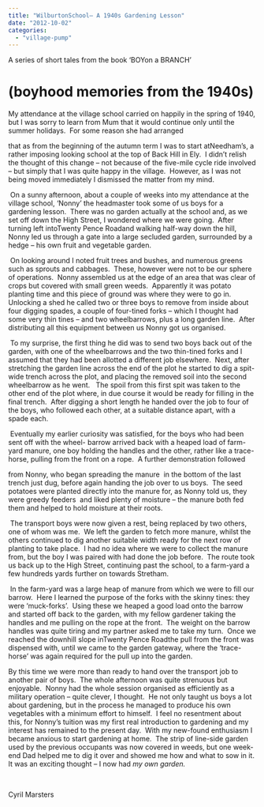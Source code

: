 ```yaml
---
title: "WilburtonSchool– A 1940s Gardening Lesson"
date: "2012-10-02"
categories: 
  - "village-pump"
---
```


A series of short tales from the book ‘BOYon a BRANCH’

# (boyhood memories from the 1940s)

My attendance at the village school carried on happily in the spring of 1940, but I was sorry to learn from Mum that it would continue only until the summer holidays.  For some reason she had arranged

that as from the beginning of the autumn term I was to start atNeedham’s, a rather imposing looking school at the top of Back Hill in Ely.  I didn’t relish the thought of this change – not because of the five-mile cycle ride involved – but simply that I was quite happy in the village.  However, as I was not being moved immediately I dismissed the matter from my mind.

 On a sunny afternoon, about a couple of weeks into my attendance at the village school, ‘Nonny’ the headmaster took some of us boys for a gardening lesson.  There was no garden actually at the school and, as we set off down the High Street, I wondered where we were going.  After turning left intoTwenty Pence Roadand walking half-way down the hill, Nonny led us through a gate into a large secluded garden, surrounded by a hedge – his own fruit and vegetable garden.

 On looking around I noted fruit trees and bushes, and numerous greens such as sprouts and cabbages.  These, however were not to be our sphere of operations.  Nonny assembled us at the edge of an area that was clear of crops but covered with small green weeds.  Apparently it was potato planting time and this piece of ground was where they were to go in.  Unlocking a shed he called two or three boys to remove from inside about four digging spades, a couple of four-tined forks – which I thought had some very thin tines – and two wheelbarrows, plus a long garden line.  After distributing all this equipment between us Nonny got us organised.

 To my surprise, the first thing he did was to send two boys back out of the garden, with one of the wheelbarrows and the two thin-tined forks and I assumed that they had been allotted a different job elsewhere.  Next, after stretching the garden line across the end of the plot he started to dig a spit-wide trench across the plot, and placing the removed soil into the second wheelbarrow as he went.   The spoil from this first spit was taken to the other end of the plot where, in due course it would be ready for filling in the final trench.  After digging a short length he handed over the job to four of the boys, who followed each other, at a suitable distance apart, with a spade each.

 Eventually my earlier curiosity was satisfied, for the boys who had been sent off with the wheel- barrow arrived back with a heaped load of farm-yard manure, one boy holding the handles and the other, rather like a trace-horse, pulling from the front on a rope.  A further demonstration followed

from Nonny, who began spreading the manure  in the bottom of the last trench just dug, before again handing the job over to us boys.  The seed potatoes were planted directly into the manure for, as Nonny told us, they were greedy feeders  and liked plenty of moisture – the manure both fed them and helped to hold moisture at their roots.

 The transport boys were now given a rest, being replaced by two others, one of whom was me.  We left the garden to fetch more manure, whilst the others continued to dig another suitable width ready for the next row of planting to take place.  I had no idea where we were to collect the manure from, but the boy I was paired with had done the job before.  The route took us back up to the High Street, continuing past the school, to a farm-yard a few hundreds yards further on towards Stretham.

 In the farm-yard was a large heap of manure from which we were to fill our barrow.  Here I learned the purpose of the forks with the skinny tines: they were ‘muck-forks’.  Using these we heaped a good load onto the barrow and started off back to the garden, with my fellow gardener taking the handles and me pulling on the rope at the front.  The weight on the barrow handles was quite tiring and my partner asked me to take my turn.  Once we reached the downhill slope inTwenty Pence Roadthe pull from the front was dispensed with, until we came to the garden gateway, where the ‘trace-horse’ was again required for the pull up into the garden.

By this time we were more than ready to hand over the transport job to another pair of boys.  The whole afternoon was quite strenuous but enjoyable.  Nonny had the whole session organised as efficiently as a military operation – quite clever, I thought.  He not only taught us boys a lot about gardening, but in the process he managed to produce his own vegetables with a minimum effort to himself.  I feel no resentment about this, for Nonny’s tuition was my first real introduction to gardening and my interest has remained to the present day.  With my new-found enthusiasm I became anxious to start gardening at home.  The strip of line-side garden used by the previous occupants was now covered in weeds, but one week-end Dad helped me to dig it over and showed me how and what to sow in it.  It was an exciting thought – I now had _my own garden._

 

Cyril Marsters
